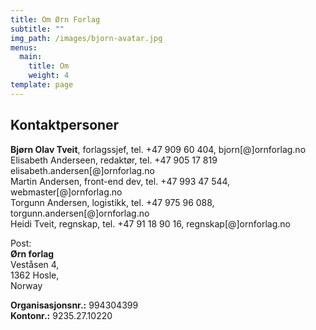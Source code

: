 ```yaml
---
title: Om Ørn Forlag
subtitle: ""
img_path: /images/bjorn-avatar.jpg
menus:
  main:
    title: Om
    weight: 4
template: page
---
```


## Kontaktpersoner

**Bjørn Olav Tveit**, forlagssjef, tel. +47 909 60 404, bjorn[@]ornforlag.no  
Elisabeth Anderseen, redaktør, tel. +47 905 17 819 elisabeth.andersen[@]ornforlag.no  
Martin Andersen, front-end dev, tel. +47 993 47 544, webmaster[@]ornforlag.no  
Torgunn Andersen, logistikk, tel. +47 975 96 088, torgunn.andersen[@]ornforlag.no  
Heidi Tveit, regnskap, tel. +47 91 18 90 16, regnskap[@]ornforlag.no

Post:  
**Ørn forlag**  
Veståsen 4,  
1362 Hosle,  
Norway

**Organisasjonsnr.:** 994304399  
**Kontonr.:** 9235.27.10220